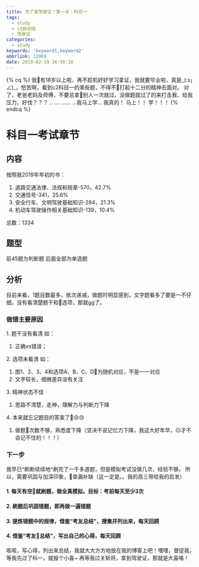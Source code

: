 ```yaml
---
title: 为了拿驾驶证！第一关：科目一
tags:
  - study
  - c2自动挡
  - 驾驶证
categories:
  - study
keywords: 'keyword1,keyword2'
abbrlink: 12969
date: 2019-02-19 16:50:18
---
```


{% cq %}
我有18岁以上啦，再不趁机好好学习拿证，我就要毕业啦，真是_(:з」∠)\_，愁苦啊，看到c2科目一的某些题，不得不打起十二分的精神去面对。
对了，老爸老妈及师傅，不要总拿别人一次就过、没做题就过了的来打击我、给我压力，好伐？？？
..
....
......
...我马上学...
我真的！
马上！！
学！！！
{% endcq %}

<!--more-->

# 科目一考试章节

## 内容
按照我2019年年初的书：
1. 道路交通法律、法规和规章-570，42.7%
2. 交通信号-341，25.6%
3. 安全行车、文明驾驶基础知识-284，21.3%
4. 机动车驾驶操作相关基础知识-139，10.4%

总数：1334

## 题型
前45题为判断题
后面全部为单选题

## 分析
目前来看，1题目数最多，依次递减，做题时明显感到，文字题看多了要是一不仔细，没有看清楚题干和选项，那就gg了。

### 做错主要原因

<span id="inline-toc">1. </span>题干没有看清
如：

1. 正确vs错误；

<span id="inline-toc">2. </span>选项未看清
如：
1. 图1、2、3、4和选项A、B、C、D为随机对应，不是一一对应
2. 文字较长，细微差异没有关注

<span id="inline-toc">3. </span>精神状态不佳
1. 思路不清楚，走神，理解力与判断力下降

<span id="inline-toc">4. </span>本来就忘记题目的答案了😢😢
1. 做题次数不够，熟悉度下降（坚决不说记忆力下降，我这大好年华，☹️才不会记不住的！！！）


### 下一步

我早已^断断续续地^刷完了一千多道题，但是模拟考试没做几次，经验不够。
所以，需要巩固与加深印象，查漏补缺（这一定是。。我的高三带给我的启发）

#### 1. 每天有空就刷题，做全真模拟。目标：考前每天至少3次
#### 2. 刷题后巩固错题，即再做一遍错题
#### 3. 提炼错题中的规律，借鉴“考友总结”，搜集并列出来，每天回顾
#### 4. 借鉴“考友总结”，写出自己的心得，每天回顾

咳咳，写心得，列出来总结，我就大大方方地放在我的博客上吧！嘿嘿，督促我，等我先过了科一，就报个小喜\~
再等我过关斩将，拿到驾驶证，那就是大喜咯！
